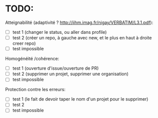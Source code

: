 TODO:
=====

Atteignabilité (adaptivité ? http://iihm.imag.fr/nigay/VERBATIM/L3.1.pdf):
- [ ] test 1 (changer le status, ou aller dans profile)
- [ ] test 2 (créer un repo, à gauche avec new, et le plus en haut à droite creer repo)
- [ ] test impossible 

Homogénéité /cohérence:
- [ ] test 1 (ouverture d'issue/ouverture de PR)
- [ ] test 2 (supprimer un projet, supprimer une organisation)
- [ ] test impossible

Protection contre les erreurs:
- [ ] test 1 (le fait de devoir taper le nom d'un projet pour le supprimer)
- [ ] test 2
- [ ] test impossible
